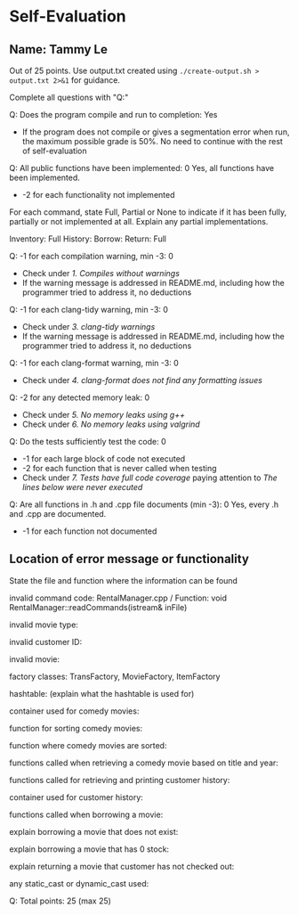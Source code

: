 # Self-Evaluation

## Name: Tammy Le

Out of 25 points. Use output.txt created using 
`./create-output.sh > output.txt 2>&1` for guidance.

Complete all questions with "Q:"

Q: Does the program compile and run to completion: Yes

- If the program does not compile or gives a segmentation error when run, 
the maximum possible grade is 50%. No need to continue with the rest of self-evaluation

Q: All public functions have been implemented: 0
Yes, all functions have been implemented.

- -2 for each functionality not implemented

For each command, state Full, Partial or None to indicate 
if it has been fully, partially or not implemented at all.
Explain any partial implementations.

Inventory: Full
History: 
Borrow: 
Return: Full

Q: -1 for each compilation warning, min -3: 0

- Check under *1. Compiles without warnings*
- If the warning message is addressed in README.md, including how the programmer tried to address it, no deductions

Q: -1 for each clang-tidy warning, min -3: 0

- Check under *3. clang-tidy warnings*
- If the warning message is addressed in README.md, including how the programmer tried to address it, no deductions

Q: -1 for each clang-format warning, min -3: 0

- Check under *4. clang-format does not find any formatting issues*


Q: -2 for any detected memory leak: 0

- Check under *5. No memory leaks using g++*
- Check under *6. No memory leaks using valgrind*

Q: Do the tests sufficiently test the code: 0

- -1 for each large block of code not executed
- -2 for each function that is never called when testing
- Check under *7. Tests have full code coverage* paying attention to *The lines below were never executed*

Q: Are all functions in .h and .cpp file documents (min -3): 0
Yes, every .h and .cpp are documented.

- -1 for each function not documented

## Location of error message or functionality

State the file and function where the information can be found

invalid command code: RentalManager.cpp / Function: void RentalManager::readCommands(istream& inFile)

invalid movie type: 

invalid customer ID:
 
invalid movie: 

factory classes: TransFactory, MovieFactory, ItemFactory

hashtable: (explain what the hashtable is used for)

container used for comedy movies: 

function for sorting comedy movies: 

function where comedy movies are sorted: 

functions called when retrieving a comedy movie based on title and year: 

functions called for retrieving and printing customer history:

container used for customer history: 

functions called when borrowing a movie: 

explain borrowing a movie that does not exist: 

explain borrowing a movie that has 0 stock: 

explain returning a movie that customer has not checked out: 

any static_cast or dynamic_cast used: 


Q: Total points: 25 (max 25)